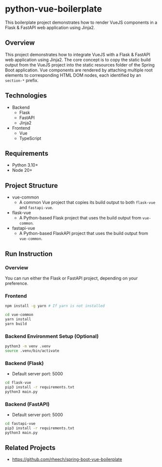 # python-vue-boilerplate
This boilerplate project demonstrates how to render VueJS components in a Flask & FastAPI web application using Jinja2.

## Overview
This project demonstrates how to integrate VueJS with a Flask & FastAPI web application using Jinja2. The core concept is to copy the static build output from the VueJS project into the static resources folder of the Spring Boot application. Vue components are rendered by attaching multiple root elements to corresponding HTML DOM nodes, each identified by an `section-*` prefix.

## Technologies
* Backend
  * Flask
  * FastAPI
  * Jinja2
* Frontend
  * Vue
  * TypeScript

## Requirements
* Python 3.10+
* Node 20+

## Project Structure
* vue-common
  * A common Vue project that copies its build output to both `flask-vue` and `fastapi-vue`.
* flask-vue
  * A Python-based Flask project that uses the build output from `vue-common`.
* fastapi-vue
  * A Python-based FlaskAPI project that uses the build output from `vue-common`.

## Run Instruction
### Overview
You can run either the Flask or FastAPI project, depending on your preference.

### Frontend
```bash
npm install -g yarn # If yarn is not installed

cd vue-common
yarn install
yarn build
```

### Backend Environment Setup (Optional)
```bash
python3 -m venv .venv
source .venv/bin/activate
```

### Backend (Flask)
* Default server port: 5000

```bash
cd flask-vue
pip3 install -r requirements.txt
python3 main.py
```

### Backend (FastAPI)
* Default server port: 5000

```bash
cd fastapi-vue
pip3 install -r requirements.txt
python3 main.py
```

## Related Projects
* https://github.com/rheech/spring-boot-vue-boilerplate